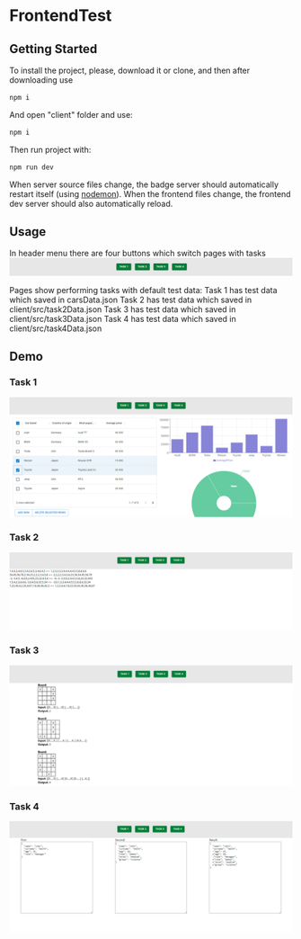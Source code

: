 # FrontendTest

## Getting Started

To install the project, please, download it or clone, and then after downloading use

```sh
npm i
```


And open "client" folder and use:

```sh
npm i
```

Then run project with:

```sh
npm run dev
```
When server source files change, the badge server should automatically restart itself (using [nodemon](https://nodemon.io/)). When the frontend files change, the frontend dev server should also automatically reload. 

## Usage

In header menu there are four buttons which switch pages with tasks
![alt text](screenshots/header_menu.png)

Pages show performing tasks with default test data:
Task 1 has test data which saved in carsData.json
Task 2 has test data which saved in client/src/task2Data.json
Task 3 has test data which saved in client/src/task3Data.json
Task 4 has test data which saved in client/src/task4Data.json

## Demo

### Task 1
![task1_demo](screenshots/task1_demo.png "Task 1 Demo")

### Task 2
![task2_demo](screenshots/task2_demo.png "Task 2 Demo")

### Task 3
![task3_demo](screenshots/task3_demo.png "Task 3 Demo")

### Task 4
![task4_demo](screenshots/task4_demo.png "Task 4 Demo")
